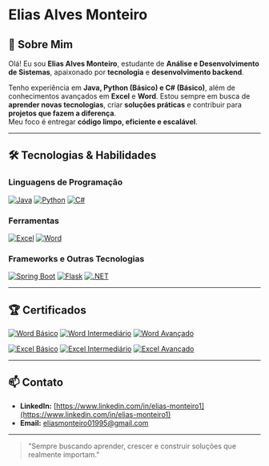 # Elias Alves Monteiro

## 👋 Sobre Mim
Olá! Eu sou **Elias Alves Monteiro**, estudante de **Análise e Desenvolvimento de Sistemas**, apaixonado por **tecnologia** e **desenvolvimento backend**.  

Tenho experiência em **Java, Python (Básico) e C# (Básico)**, além de conhecimentos avançados em **Excel** e **Word**. Estou sempre em busca de **aprender novas tecnologias**, criar **soluções práticas** e contribuir para **projetos que fazem a diferença**.  
Meu foco é entregar **código limpo, eficiente e escalável**.

---

## 🛠 Tecnologias & Habilidades

### Linguagens de Programação
[![Java](https://img.shields.io/badge/Java-Intermediário-ED8B00?style=for-the-badge&logo=java&logoColor=white)]()
[![Python](https://img.shields.io/badge/Python-Básico-3776AB?style=for-the-badge&logo=python&logoColor=white)]()
[![C#](https://img.shields.io/badge/C%23-Básico-239120?style=for-the-badge&logo=c-sharp&logoColor=white)]()

### Ferramentas
[![Excel](https://img.shields.io/badge/Excel-Avançado-217346?style=for-the-badge&logo=microsoft-excel&logoColor=white)]()
[![Word](https://img.shields.io/badge/Word-Avançado-2B579A?style=for-the-badge&logo=microsoft-word&logoColor=white)]()

### Frameworks e Outras Tecnologias
[![Spring Boot](https://img.shields.io/badge/Spring_Boot-6DB33F?style=for-the-badge&logo=spring&logoColor=white)]()
[![Flask](https://img.shields.io/badge/Flask-000000?style=for-the-badge&logo=flask&logoColor=white)]()
[![.NET](https://img.shields.io/badge/.NET-512BD4?style=for-the-badge&logo=dot-net&logoColor=white)]()

---

## 🏆 Certificados
[![Word Básico](https://img.shields.io/badge/Word-Básico-2B579A?style=for-the-badge&logo=microsoft-word&logoColor=white)]()
[![Word Intermediário](https://img.shields.io/badge/Word-Intermediário-2B579A?style=for-the-badge&logo=microsoft-word&logoColor=white)]()
[![Word Avançado](https://img.shields.io/badge/Word-Avançado-2B579A?style=for-the-badge&logo=microsoft-word&logoColor=white)]()

[![Excel Básico](https://img.shields.io/badge/Excel-Básico-217346?style=for-the-badge&logo=microsoft-excel&logoColor=white)]()
[![Excel Intermediário](https://img.shields.io/badge/Excel-Intermediário-217346?style=for-the-badge&logo=microsoft-excel&logoColor=white)]()
[![Excel Avançado](https://img.shields.io/badge/Excel-Avançado-217346?style=for-the-badge&logo=microsoft-excel&logoColor=white)]()

---

## 📫 Contato
- **LinkedIn:** [https://www.linkedin.com/in/elias-monteiro1](https://www.linkedin.com/in/elias-monteiro1)  
- **Email:** [eliasmonteiro01995@gmail.com](mailto:eliasmonteiro01995@gmail.com)  

---

> "Sempre buscando aprender, crescer e construir soluções que realmente importam."
